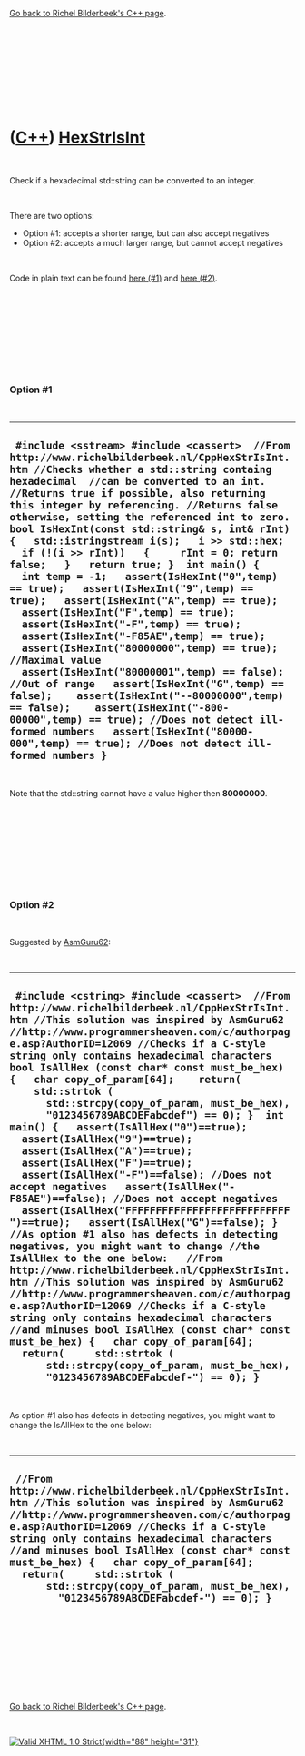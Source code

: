 

[Go back to Richel Bilderbeek's C++ page](Cpp.htm).

 

 

 

 

 

([C++](Cpp.htm)) [HexStrIsInt](CppHexStrIsInt.htm)
==================================================

 

Check if a hexadecimal std::string can be converted to an integer.

 

There are two options:

-   Option \#1: accepts a shorter range, but can also accept negatives
-   Option \#2: accepts a much larger range, but cannot accept negatives

 

Code in plain text can be found [here (\#1)](CppHexStrIsInt1.txt) and
[here (\#2)](CppHexStrIsInt2.txt).

 

 

 

 

 

### Option \#1

 

  --------------------------------------------------------------------------------------------------------------------------------------------------------------------------------------------------------------------------------------------------------------------------------------------------------------------------------------------------------------------------------------------------------------------------------------------------------------------------------------------------------------------------------------------------------------------------------------------------------------------------------------------------------------------------------------------------------------------------------------------------------------------------------------------------------------------------------------------------------------------------------------------------------------------------------------------------------------------------------------------------------------------------------------------------------------------------------------------------------------------------------------------------------------------------
  ` #include <sstream> #include <cassert>  //From http://www.richelbilderbeek.nl/CppHexStrIsInt.htm //Checks whether a std::string containg hexadecimal  //can be converted to an int.  //Returns true if possible, also returning this integer by referencing. //Returns false otherwise, setting the referenced int to zero. bool IsHexInt(const std::string& s, int& rInt) {   std::istringstream i(s);   i >> std::hex;   if (!(i >> rInt))   {     rInt = 0; return false;   }   return true; }  int main() {   int temp = -1;   assert(IsHexInt("0",temp) == true);   assert(IsHexInt("9",temp) == true);   assert(IsHexInt("A",temp) == true);   assert(IsHexInt("F",temp) == true);   assert(IsHexInt("-F",temp) == true);   assert(IsHexInt("-F85AE",temp) == true);   assert(IsHexInt("80000000",temp) == true); //Maximal value   assert(IsHexInt("80000001",temp) == false); //Out of range   assert(IsHexInt("G",temp) == false);    assert(IsHexInt("--80000000",temp) == false);    assert(IsHexInt("-800-00000",temp) == true); //Does not detect ill-formed numbers   assert(IsHexInt("80000-000",temp) == true); //Does not detect ill-formed numbers }`
  --------------------------------------------------------------------------------------------------------------------------------------------------------------------------------------------------------------------------------------------------------------------------------------------------------------------------------------------------------------------------------------------------------------------------------------------------------------------------------------------------------------------------------------------------------------------------------------------------------------------------------------------------------------------------------------------------------------------------------------------------------------------------------------------------------------------------------------------------------------------------------------------------------------------------------------------------------------------------------------------------------------------------------------------------------------------------------------------------------------------------------------------------------------------------

 

Note that the std::string cannot have a value higher then **80000000**.

 

 

 

 

 

### Option \#2

 

Suggested by
[AsmGuru62](http://www.programmersheaven.com/c/authorpage.asp?AuthorID=12069):

 

  ---------------------------------------------------------------------------------------------------------------------------------------------------------------------------------------------------------------------------------------------------------------------------------------------------------------------------------------------------------------------------------------------------------------------------------------------------------------------------------------------------------------------------------------------------------------------------------------------------------------------------------------------------------------------------------------------------------------------------------------------------------------------------------------------------------------------------------------------------------------------------------------------------------------------------------------------------------------------------------------------------------------------------------------------------------------------------------------------------------------------------------------------------------------------------------------------------------------------------------------------------------------------------------------------------------------------------------------------------------------------------------------------------------------------------------
  ` #include <cstring> #include <cassert>  //From http://www.richelbilderbeek.nl/CppHexStrIsInt.htm //This solution was inspired by AsmGuru62 //http://www.programmersheaven.com/c/authorpage.asp?AuthorID=12069 //Checks if a C-style string only contains hexadecimal characters bool IsAllHex (const char* const must_be_hex) {   char copy_of_param[64];    return(     std::strtok (       std::strcpy(copy_of_param, must_be_hex),       "0123456789ABCDEFabcdef") == 0); }  int main() {   assert(IsAllHex("0")==true);   assert(IsAllHex("9")==true);   assert(IsAllHex("A")==true);   assert(IsAllHex("F")==true);   assert(IsAllHex("-F")==false); //Does not accept negatives   assert(IsAllHex("-F85AE")==false); //Does not accept negatives   assert(IsAllHex("FFFFFFFFFFFFFFFFFFFFFFFFFFF")==true);   assert(IsAllHex("G")==false); }   //As option #1 also has defects in detecting negatives, you might want to change //the IsAllHex to the one below:   //From http://www.richelbilderbeek.nl/CppHexStrIsInt.htm //This solution was inspired by AsmGuru62 //http://www.programmersheaven.com/c/authorpage.asp?AuthorID=12069 //Checks if a C-style string only contains hexadecimal characters //and minuses bool IsAllHex (const char* const must_be_hex) {   char copy_of_param[64];    return(     std::strtok (       std::strcpy(copy_of_param, must_be_hex),       "0123456789ABCDEFabcdef-") == 0); }`
  ---------------------------------------------------------------------------------------------------------------------------------------------------------------------------------------------------------------------------------------------------------------------------------------------------------------------------------------------------------------------------------------------------------------------------------------------------------------------------------------------------------------------------------------------------------------------------------------------------------------------------------------------------------------------------------------------------------------------------------------------------------------------------------------------------------------------------------------------------------------------------------------------------------------------------------------------------------------------------------------------------------------------------------------------------------------------------------------------------------------------------------------------------------------------------------------------------------------------------------------------------------------------------------------------------------------------------------------------------------------------------------------------------------------------------------

 

As option \#1 also has defects in detecting negatives, you might want to
change the IsAllHex to the one below:

 

  -------------------------------------------------------------------------------------------------------------------------------------------------------------------------------------------------------------------------------------------------------------------------------------------------------------------------------------------------------------------------------------------------------------------------------------------------------------
  ` //From http://www.richelbilderbeek.nl/CppHexStrIsInt.htm //This solution was inspired by AsmGuru62 //http://www.programmersheaven.com/c/authorpage.asp?AuthorID=12069 //Checks if a C-style string only contains hexadecimal characters //and minuses bool IsAllHex (const char* const must_be_hex) {   char copy_of_param[64];     return(     std::strtok (       std::strcpy(copy_of_param, must_be_hex),         "0123456789ABCDEFabcdef-") == 0); }`
  -------------------------------------------------------------------------------------------------------------------------------------------------------------------------------------------------------------------------------------------------------------------------------------------------------------------------------------------------------------------------------------------------------------------------------------------------------------

 

 

 

 

 

[Go back to Richel Bilderbeek's C++ page](Cpp.htm).



 

[![Valid XHTML 1.0 Strict](valid-xhtml10.png){width="88"
height="31"}](http://validator.w3.org/check?uri=referer)
